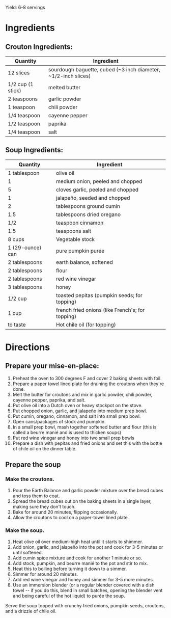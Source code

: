  Yield: 6-8 servings

# Ingredients

## Crouton Ingredients:
Quantity | Ingredient
----|----
12 slices | sourdough baguette, cubed  (~3 inch diameter, ~1/2-inch slices)
1/2 cup (1 stick) | melted butter
2 teaspoons | garlic powder
1 teaspoon | chili powder
1/4 teaspoon | cayenne pepper
1/2 teaspoon | paprika
1/4 teaspoon | salt

## Soup Ingredients:
Quantity | Ingredient
----|----
1 tablespoon | olive oil
1 | medium onion, peeled and chopped
5 | cloves garlic, peeled and chopped
1 | jalapeño, seeded and chopped
2 | tablespoons ground cumin
1.5 | tablespoons dried oregano
1/2 | teaspoon cinnamon
1.5 | teaspoons salt
8 cups | Vegetable stock
1 (29-ounce) can | pure pumpkin purée
2 tablespoons | earth balance, softened
2 tablespoons |  flour
2 tablespoons | red wine vinegar
3 tablespoons | honey
1/2 cup | toasted pepitas (pumpkin seeds; for topping)
1 cup | french fried onions (like French's; for topping)
to taste | Hot chile oil (for topping)

# Directions

## Prepare your mise-en-place:
1. Preheat the oven to 300 degrees F and cover 2 baking sheets with foil.
2. Prepare a paper towel lined plate for draining the croutons when they're done.
3. Melt the butter for croutons and mix in garlic powder, chili powder, cayenne pepper, paprika, and salt.
4. Put olive oil into a Dutch oven or heavy stockpot on the stove.
5. Put chopped onion, garlic, and jalapeño into medium prep bowl.
6. Put cumin, oregano, cinnamon, and salt into small prep bowl.
7. Open cans/packages of stock and pumpkin.
8. In a small prep bowl, mash together softened butter and flour (this is called a beurre manié and is used to thicken soups)
9. Put red wine vinegar and honey into two small prep bowls
10. Prepare a dish with pepitas and fried onions and set this with the bottle of chile oil on the dinner table.

## Prepare the soup
### Make the croutons.
1. Pour the Earth Balance and garlic powder mixture over the bread cubes and toss them to coat.
2. Spread the bread cubes out on the baking sheets in a single layer, making sure they don't touch.
3. Bake for around 20 minutes, flipping occasionally.
4. Allow the croutons to cool on a paper-towel lined plate.

### Make the soup.
1. Heat olive oil over medium-high heat until it starts to shimmer.
2. Add onion, garlic, and jalapeño into the pot and cook for 3-5 minutes or until softened.
3. Add cumin spice mixture and cook for another 1 minute or so.
4. Add stock, pumpkin, and beurre manié to the pot and stir to mix.
5. Heat this to boiling before turning it down to a simmer.
6. Simmer for around 20 minutes.
7. Add red wine vinegar and honey and simmer for 3-5 more minutes.
8. Use an immersion blender (or a regular blender covered with a dish towel -- if you do this, blend in small batches, opening the blender vent and being careful of the hot liquid) to purée the soup.

Serve the soup topped with crunchy fried onions, pumpkin seeds, croutons, and a drizzle of chile oil.

